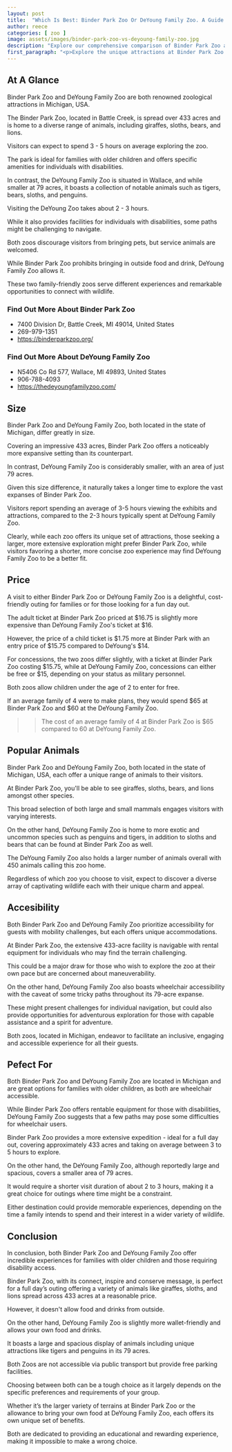 ```yaml
---
layout: post
title:  "Which Is Best: Binder Park Zoo Or DeYoung Family Zoo. A Guide To Which Is The Best Zoo In Michigan, USA"
author: reece
categories: [ zoo ]
image: assets/images/binder-park-zoo-vs-deyoung-family-zoo.jpg
description: "Explore our comprehensive comparison of Binder Park Zoo and DeYoung Family Zoo. We dive into their unique animals, interactive features, conservation efforts, pricing info, and visitor reviews. A must-read for all animal enthusiasts!"
first_paragraph: "<p>Explore the unique attractions at Binder Park Zoo and DeYoung Family Zoo in Michigan.</p><p>Discover how Binder Park Zoo inspires visitors with a 'connect, inspire, conserve' ethos, and how DeYoung Family Zoo enchants guests with its large, spacious habitat.</p><p>From accessible facilities for disabled visitors to exciting exhibits of giraffes, sloths, tigers, and penguins, these establishments offer full-fledged entertainment for families.</p><p>Find out all you need to plan your visit, from ticket prices to travel tips.</p><p>Join us as we embark on this fascinating journey comparing two of Michigan's finest zoos.</p>"
---
```


<div class="overview" markdown="1"> 

## At A Glance 

Binder Park Zoo and DeYoung Family Zoo are both renowned zoological attractions in Michigan, USA. 

The Binder Park Zoo, located in Battle Creek, is spread over 433 acres and is home to a diverse range of animals, including giraffes, sloths, bears, and lions. 

Visitors can expect to spend 3 - 5 hours on average exploring the zoo. 

The park is ideal for families with older children and offers specific amenities for individuals with disabilities. 

In contrast, the DeYoung Family Zoo is situated in Wallace, and while smaller at 79 acres, it boasts a collection of notable animals such as tigers, bears, sloths, and penguins. 

Visiting the DeYoung Zoo takes about 2 - 3 hours. 

While it also provides facilities for individuals with disabilities, some paths might be challenging to navigate. 

Both zoos discourage visitors from bringing pets, but service animals are welcomed. 

While Binder Park Zoo prohibits bringing in outside food and drink, DeYoung Family Zoo allows it. 

These two family-friendly zoos serve different experiences and remarkable opportunities to connect with wildlife.

<div class="find-out-more" markdown="1">

### Find Out More About Binder Park Zoo

- 7400 Division Dr, Battle Creek, MI 49014, United States
- 269-979-1351
- https://binderparkzoo.org/


</div>



<div class="find-out-more" markdown="1">

### Find Out More About DeYoung Family Zoo

- N5406 Co Rd 577, Wallace, MI 49893, United States
- 906-788-4093
- https://thedeyoungfamilyzoo.com/


</div>

</div>
    
    

## Size 

Binder Park Zoo and DeYoung Family Zoo, both located in the state of Michigan, differ greatly in size. 

Covering an impressive 433 acres, Binder Park Zoo offers a noticeably more expansive setting than its counterpart. 

In contrast, DeYoung Family Zoo is considerably smaller, with an area of just 79 acres. 

Given this size difference, it naturally takes a longer time to explore the vast expanses of Binder Park Zoo. 

Visitors report spending an average of 3-5 hours viewing the exhibits and attractions, compared to the 2-3 hours typically spent at DeYoung Family Zoo. 

Clearly, while each zoo offers its unique set of attractions, those seeking a larger, more extensive exploration might prefer Binder Park Zoo, while visitors favoring a shorter, more concise zoo experience may find DeYoung Family Zoo to be a better fit.

## Price 

A visit to either Binder Park Zoo or DeYoung Family Zoo is a delightful, cost-friendly outing for families or for those looking for a fun day out. 

The adult ticket at Binder Park Zoo priced at $16.75 is slightly more expensive than DeYoung Family Zoo's ticket at $16. 

However, the price of a child ticket is $1.75 more at Binder Park with an entry price of $15.75 compared to DeYoung's $14. 

For concessions, the two zoos differ slightly, with a ticket at Binder Park Zoo costing $15.75, while at DeYoung Family Zoo, concessions can either be free or $15, depending on your status as military personnel. 

Both zoos allow children under the age of 2 to enter for free. 

If an average family of 4 were to make plans, they would spend $65 at Binder Park Zoo and $60 at the DeYoung Family Zoo.

>> The cost of an average family of 4 at Binder Park Zoo is $65 compared to 60 at DeYoung Family Zoo.



## Popular Animals 

Binder Park Zoo and DeYoung Family Zoo, both located in the state of Michigan, USA, each offer a unique range of animals to their visitors. 

At Binder Park Zoo, you'll be able to see giraffes, sloths, bears, and lions amongst other species. 

This broad selection of both large and small mammals engages visitors with varying interests. 

On the other hand, DeYoung Family Zoo is home to more exotic and uncommon species such as penguins and tigers, in addition to sloths and bears that can be found at Binder Park Zoo as well. 

The DeYoung Family Zoo also holds a larger number of animals overall with 450 animals calling this zoo home. 

Regardless of which zoo you choose to visit, expect to discover a diverse array of captivating wildlife each with their unique charm and appeal.

## Accesibility 

Both Binder Park Zoo and DeYoung Family Zoo prioritize accessibility for guests with mobility challenges, but each offers unique accommodations. 

At Binder Park Zoo, the extensive 433-acre facility is navigable with rental equipment for individuals who may find the terrain challenging. 

This could be a major draw for those who wish to explore the zoo at their own pace but are concerned about maneuverability. 

On the other hand, DeYoung Family Zoo also boasts wheelchair accessibility with the caveat of some tricky paths throughout its 79-acre expanse. 

These might present challenges for individual navigation, but could also provide opportunities for adventurous exploration for those with capable assistance and a spirit for adventure. 

Both zoos, located in Michigan, endeavor to facilitate an inclusive, engaging and accessible experience for all their guests.

## Pefect For 

Both Binder Park Zoo and DeYoung Family Zoo are located in Michigan and are great options for families with older children, as both are wheelchair accessible. 

While Binder Park Zoo offers rentable equipment for those with disabilities, DeYoung Family Zoo suggests that a few paths may pose some difficulties for wheelchair users. 

Binder Park Zoo provides a more extensive expedition - ideal for a full day out, covering approximately 433 acres and taking on average between 3 to 5 hours to explore. 

On the other hand, the DeYoung Family Zoo, although reportedly large and spacious, covers a smaller area of 79 acres. 

It would require a shorter visit duration of about 2 to 3 hours, making it a great choice for outings where time might be a constraint. 

Either destination could provide memorable experiences, depending on the time a family intends to spend and their interest in a wider variety of wildlife.

## Conclusion 

In conclusion, both Binder Park Zoo and DeYoung Family Zoo offer incredible experiences for families with older children and those requiring disability access. 

Binder Park Zoo, with its connect, inspire and conserve message, is perfect for a full day’s outing offering a variety of animals like giraffes, sloths, and lions spread across 433 acres at a reasonable price. 

However, it doesn't allow food and drinks from outside.

On the other hand, DeYoung Family Zoo is slightly more wallet-friendly and allows your own food and drinks. 

It boasts a large and spacious display of animals including unique attractions like tigers and penguins in its 79 acres. 

Both Zoos are not accessible via public transport but provide free parking facilities. 



Choosing between both can be a tough choice as it largely depends on the specific preferences and requirements of your group. 

Whether it’s the larger variety of terrains at Binder Park Zoo or the allowance to bring your own food at DeYoung Family Zoo, each offers its own unique set of benefits. 

Both are dedicated to providing an educational and rewarding experience, making it impossible to make a wrong choice.
